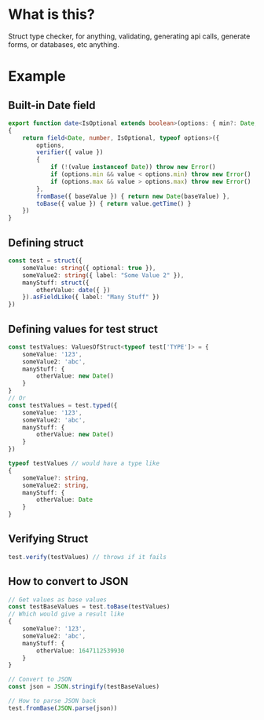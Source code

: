 # What is this?
Struct type checker, for anything, validating, generating api calls, generate forms, or databases, etc anything.

# Example

## Built-in Date field
```ts
export function date<IsOptional extends boolean>(options: { min?: Date, max?: Date } & DefaultFieldOptions<IsOptional>)
{
    return field<Date, number, IsOptional, typeof options>({
        options,
        verifier({ value })
        {
            if (!(value instanceof Date)) throw new Error()
            if (options.min && value < options.min) throw new Error()
            if (options.max && value > options.max) throw new Error()
        },
        fromBase({ baseValue }) { return new Date(baseValue) },
        toBase({ value }) { return value.getTime() }
    })
}
```

## Defining struct
```ts
const test = struct({
    someValue: string({ optional: true }),
    someValue2: string({ label: "Some Value 2" }),
    manyStuff: struct({
        otherValue: date({ })
    }).asFieldLike({ label: "Many Stuff" })
})
```

## Defining values for test struct
```ts
const testValues: ValuesOfStruct<typeof test['TYPE']> = {
    someValue: '123',
    someValue2: 'abc',
    manyStuff: {
        otherValue: new Date()
    }
}
// Or 
const testValues = test.typed({
    someValue: '123',
    someValue2: 'abc',
    manyStuff: {
        otherValue: new Date()
    }
})
```
```ts
typeof testValues // would have a type like
{
    someValue?: string,
    someValue2: string,
    manyStuff: {
        otherValue: Date
    }
}
```

## Verifying Struct
```ts
test.verify(testValues) // throws if it fails
```

## How to convert to JSON
```ts
// Get values as base values
const testBaseValues = test.toBase(testValues)
// Which would give a result like
{
    someValue?: '123',
    someValue2: 'abc',
    manyStuff: {
        otherValue: 1647112539930
    }
}

// Convert to JSON
const json = JSON.stringify(testBaseValues)

// How to parse JSON back
test.fromBase(JSON.parse(json))
```
